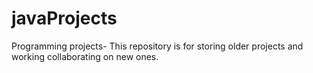 # javaProjects
Programming projects-
This repository is for storing older projects and working collaborating on new ones.
